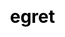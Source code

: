 ---
title: egret
layout: grid
album_key: Mh6pgq
css: >
  .photo-grid {
    grid-template: repeat(2, 1fr) / repeat(6, 1fr);

    @media screen and (orientation: portrait) {
      grid-template: repeat(5, 1fr) / 1fr;
    }
  }
  #image-1 {
    grid-column: 1 / 3;

    @media screen and (orientation: portrait) {
      grid-column: unset;
    }
  }
  #image-2 {
    grid-column: 3 / 5;

    @media screen and (orientation: portrait) {
      grid-column: unset;
    }
  }
  #image-3 {
    grid-column: 5 / 7;

    @media screen and (orientation: portrait) {
      grid-column: unset;
    }
  }
  #image-4 {
    grid-column: 2 / 4;

    @media screen and (orientation: portrait) {
      grid-column: unset;
    }
  }
  #image-5 {
    grid-column: 4 / 6;

    @media screen and (orientation: portrait) {
      grid-column: unset;
    }
  }
---